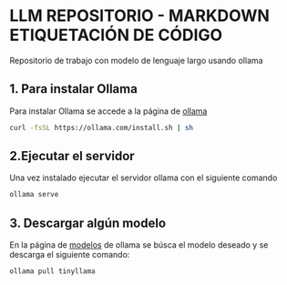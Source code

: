 # LLM REPOSITORIO - MARKDOWN ETIQUETACIÓN DE CÓDIGO
Repositorio de trabajo con modelo de lenguaje largo usando ollama

## 1. Para instalar Ollama 

Para instalar Ollama se accede a la página de [ollama](https://ollama.com/download/linux) 

````bash
curl -fsSL https://ollama.com/install.sh | sh
````

## 2.Ejecutar el servidor

Una vez instalado ejecutar el servidor ollama con el siguiente comando
````bash
ollama serve
````

## 3. Descargar algún modelo

En la página de [modelos](https://ollama.com/library) de ollama se búsca el modelo deseado y se descarga el siguiente comando:

````bash
ollama pull tinyllama
````


